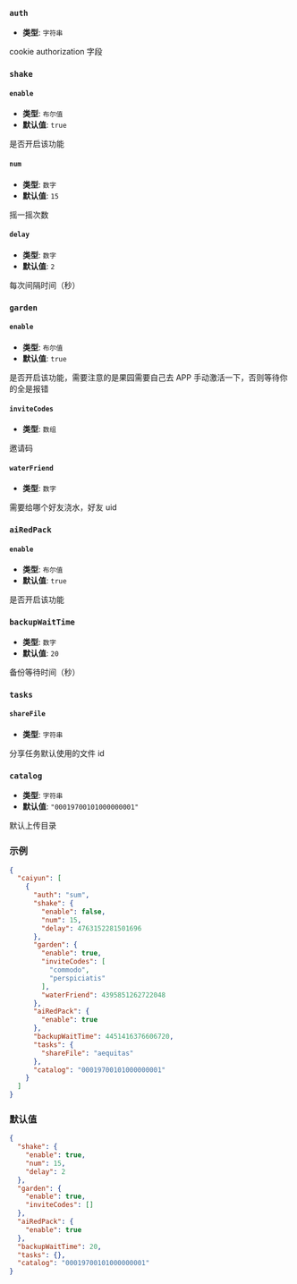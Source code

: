 ### `auth`

- **类型**: `字符串`

cookie authorization 字段

### `shake`

#### `enable`

- **类型**: `布尔值`
- **默认值**: `true`

是否开启该功能

#### `num`

- **类型**: `数字`
- **默认值**: `15`

摇一摇次数

#### `delay`

- **类型**: `数字`
- **默认值**: `2`

每次间隔时间（秒）

### `garden`

#### `enable`

- **类型**: `布尔值`
- **默认值**: `true`

是否开启该功能，需要注意的是果园需要自己去 APP 手动激活一下，否则等待你的全是报错

#### `inviteCodes`

- **类型**: `数组`

邀请码

#### `waterFriend`

- **类型**: `数字`

需要给哪个好友浇水，好友 uid

### `aiRedPack`

#### `enable`

- **类型**: `布尔值`
- **默认值**: `true`

是否开启该功能

### `backupWaitTime`

- **类型**: `数字`
- **默认值**: `20`

备份等待时间（秒）

### `tasks`

#### `shareFile`

- **类型**: `字符串`

分享任务默认使用的文件 id

### `catalog`

- **类型**: `字符串`
- **默认值**: `"00019700101000000001"`

默认上传目录

### 示例

```json
{
  "caiyun": [
    {
      "auth": "sum",
      "shake": {
        "enable": false,
        "num": 15,
        "delay": 4763152281501696
      },
      "garden": {
        "enable": true,
        "inviteCodes": [
          "commodo",
          "perspiciatis"
        ],
        "waterFriend": 4395851262722048
      },
      "aiRedPack": {
        "enable": true
      },
      "backupWaitTime": 4451416376606720,
      "tasks": {
        "shareFile": "aequitas"
      },
      "catalog": "00019700101000000001"
    }
  ]
}
```

### 默认值

```json
{
  "shake": {
    "enable": true,
    "num": 15,
    "delay": 2
  },
  "garden": {
    "enable": true,
    "inviteCodes": []
  },
  "aiRedPack": {
    "enable": true
  },
  "backupWaitTime": 20,
  "tasks": {},
  "catalog": "00019700101000000001"
}
```
